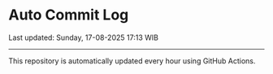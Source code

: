 # Auto Commit Log

Last updated: Sunday, 17-08-2025 17:13 WIB

---

This repository is automatically updated every hour using GitHub Actions.
